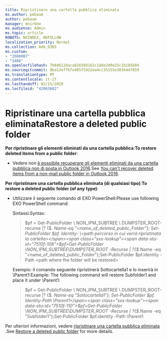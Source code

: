 ```yaml
---
title: Ripristinare una cartella pubblica eliminata
ms.author: pebaum
author: pebaum
manager: mnirkhe
ms.audience: Admin
ms.topic: article
ROBOTS: NOINDEX, NOFOLLOW
localization_priority: Normal
ms.collection: Adm_O365
ms.custom:
- "3500007"
- "3488"
ms.openlocfilehash: 7b04612daca61650d162c1dde240e25c1b185b04
ms.sourcegitcommit: 8ba12eff67e405f5922ea4cc35155e3036447859
ms.translationtype: MT
ms.contentlocale: it-IT
ms.lasthandoff: 02/15/2020
ms.locfileid: "42063682"
---
```

# <a name="restore-a-deleted-public-folder"></a><span data-ttu-id="7510f-102">Ripristinare una cartella pubblica eliminata</span><span class="sxs-lookup"><span data-stu-id="7510f-102">Restore a deleted public folder</span></span>

<span data-ttu-id="7510f-103">**Per ripristinare gli elementi eliminati da una cartella pubblica**:</span><span class="sxs-lookup"><span data-stu-id="7510f-103">**To restore deleted items from a public folder**:</span></span>

- <span data-ttu-id="7510f-104">Vedere non [è possibile recuperare gli elementi eliminati da una cartella pubblica non di posta in Outlook 2016](https://aka.ms/pfrec).</span><span class="sxs-lookup"><span data-stu-id="7510f-104">See [You can't recover deleted items from a non-mail public folder in Outlook 2016](https://aka.ms/pfrec).</span></span>
 
<span data-ttu-id="7510f-105">**Per ripristinare una cartella pubblica eliminata (di qualsiasi tipo)**:</span><span class="sxs-lookup"><span data-stu-id="7510f-105">**To restore a deleted public folder (of any type)**:</span></span> 

- <span data-ttu-id="7510f-106">Utilizzare il seguente comando di EXO PowerShell:</span><span class="sxs-lookup"><span data-stu-id="7510f-106">Please use following EXO PowerShell command:</span></span>

    <span data-ttu-id="7510f-107">Sintassi:</span><span class="sxs-lookup"><span data-stu-id="7510f-107">Syntax:</span></span>

    ><span data-ttu-id="7510f-108">$pf = Get-PublicFolder \ NON_IPM_SUBTREE \ DUMPSTER_ROOT-recurse |? {$_. Name-eq "\<name_of_deleted_public_Folder"}; Set-PublicFolder $pf. Identity- \<path percorso in cui verrà ripristinata la cartella></span><span class="sxs-lookup"><span data-stu-id="7510f-108">$pf=Get-PublicFolder \NON_IPM_SUBTREE\DUMPSTER_ROOT -Recurse  | ?{$_.Name -eq "\<name_of_deleted_public_Folder"};Set-PublicFolder $pf.identity -Path \<path where the folder will be restored></span></span>

    <span data-ttu-id="7510f-109">Esempio: il comando seguente ripristinerà Sottocartella1 e lo inserirà in \Parent1:</span><span class="sxs-lookup"><span data-stu-id="7510f-109">Example: The following command will restore Subfolder1 and place it under \Parent1:</span></span>

    ><span data-ttu-id="7510f-110">$pf = Get-PublicFolder \ NON_IPM_SUBTREE \ DUMPSTER_ROOT-recurse |? {$_. Name-eq "Sottocartella1"}; Set-PublicFolder $pf. Identity-Path \Parent1</span><span class="sxs-lookup"><span data-stu-id="7510f-110">$pf=Get-PublicFolder \NON_IPM_SUBTREE\DUMPSTER_ROOT -Recurse | ?{$_.Name -eq "Subfolder1"};Set-PublicFolder $pf.identity -Path \Parent1</span></span>

<span data-ttu-id="7510f-111">Per ulteriori informazioni, vedere [ripristinare una cartella pubblica eliminata](https://docs.microsoft.com/exchange/collaboration-exo/public-folders/restore-deleted-public-folder) .</span><span class="sxs-lookup"><span data-stu-id="7510f-111">See [Restore a deleted public folder](https://docs.microsoft.com/exchange/collaboration-exo/public-folders/restore-deleted-public-folder) for more details.</span></span>
